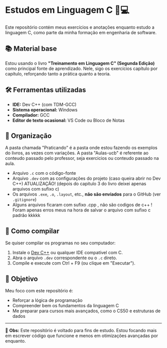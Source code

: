 # Estudos em Linguagem C 🧠💻

Este repositório contém meus exercícios e anotações enquanto estudo a linguagem C, como parte da minha formação em engenharia de software.

## 📚 Material base

Estou usando o livro **"Treinamento em Linguagem C" (Segunda Edição)** como principal fonte de aprendizado. Nele, sigo os exercícios capítulo por capítulo, reforçando tanto a prática quanto a teoria.

## 🛠️ Ferramentas utilizadas

- **IDE:** Dev C++ (com TDM-GCC)
- **Sistema operacional:** Windows
- **Compilador:** GCC
- **Editor de texto ocasional:** VS Code ou Bloco de Notas

## 🧪 Organização

A pasta chamada "Praticando" é a pasta onde estou fazendo os exemplos do livros, as vezes com variações.
A pasta "Aulas-ucb" é referente ao conteudo passado pelo professor, seja exercicios ou conteudo passado na aula.

- Arquivo `.c` com o código-fonte
- Arquivo `.dev` com as configurações do projeto (caso queira abrir no Dev C++) ATUALIZAÇÃO!
(depois do capitulo 3 do livro deixei apenas arquivos com sufixo c)
- Os arquivos `.exe`, `.o`, `.layout`, etc., **não são enviados** para o GitHub (ver `.gitignore`)
- Alguns arquivos ficaram com sufixo .cpp , não são codigos de c++ ! Foram apenas erros meus na hora de salvar o arquivo com sufixo c padrão kkkkk

## 🚀 Como compilar

Se quiser compilar os programas no seu computador:

1. Instale o [Dev C++](https://sourceforge.net/projects/orwelldevcpp/) ou qualquer IDE compatível com C.
2. Abra o arquivo `.dev` correspondente ou o `.c` direto.
3. Compile e execute com Ctrl + F9 (ou clique em "Executar").

## 🎯 Objetivo

Meu foco com este repositório é:

- Reforçar a lógica de programação
- Compreender bem os fundamentos da linguagem C
- Me preparar para cursos mais avançados, como o CS50 e estruturas de dados

---

📌 **Obs:** Este repositório é voltado para fins de estudo. Estou focando mais em escrever código que funcione e menos em otimizações avançadas por enquanto.
